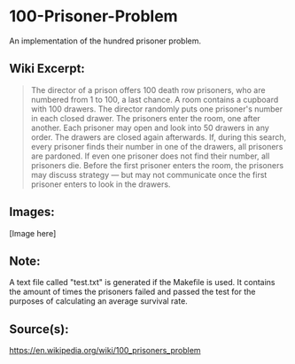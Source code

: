 # 100-Prisoner-Problem
An implementation of the hundred prisoner problem.

## Wiki Excerpt:
> The director of a prison offers 100 death row prisoners, who are numbered from 1 to 100, a last chance. A room contains a cupboard with 100 drawers. The director randomly puts one prisoner's number in each closed drawer. The prisoners enter the room, one after another. Each prisoner may open and look into 50 drawers in any order. The drawers are closed again afterwards. If, during this search, every prisoner finds their number in one of the drawers, all prisoners are pardoned. If even one prisoner does not find their number, all prisoners die. Before the first prisoner enters the room, the prisoners may discuss strategy — but may not communicate once the first prisoner enters to look in the drawers.

## Images:
[Image here]

## Note:
A text file called "test.txt" is generated if the Makefile is used. It contains the amount of times the prisoners failed and passed the test for the purposes of calculating an average survival rate.

## Source(s):
https://en.wikipedia.org/wiki/100_prisoners_problem
